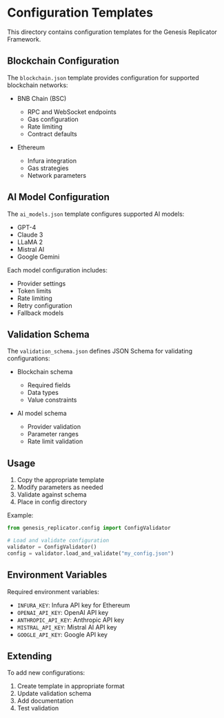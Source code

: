 # Configuration Templates

This directory contains configuration templates for the Genesis Replicator Framework.

## Blockchain Configuration

The `blockchain.json` template provides configuration for supported blockchain networks:

- BNB Chain (BSC)
  - RPC and WebSocket endpoints
  - Gas configuration
  - Rate limiting
  - Contract defaults

- Ethereum
  - Infura integration
  - Gas strategies
  - Network parameters

## AI Model Configuration

The `ai_models.json` template configures supported AI models:

- GPT-4
- Claude 3
- LLaMA 2
- Mistral AI
- Google Gemini

Each model configuration includes:
- Provider settings
- Token limits
- Rate limiting
- Retry configuration
- Fallback models

## Validation Schema

The `validation_schema.json` defines JSON Schema for validating configurations:

- Blockchain schema
  - Required fields
  - Data types
  - Value constraints

- AI model schema
  - Provider validation
  - Parameter ranges
  - Rate limit validation

## Usage

1. Copy the appropriate template
2. Modify parameters as needed
3. Validate against schema
4. Place in config directory

Example:
```python
from genesis_replicator.config import ConfigValidator

# Load and validate configuration
validator = ConfigValidator()
config = validator.load_and_validate("my_config.json")
```

## Environment Variables


Required environment variables:
- `INFURA_KEY`: Infura API key for Ethereum
- `OPENAI_API_KEY`: OpenAI API key
- `ANTHROPIC_API_KEY`: Anthropic API key
- `MISTRAL_API_KEY`: Mistral AI API key
- `GOOGLE_API_KEY`: Google API key

## Extending

To add new configurations:
1. Create template in appropriate format
2. Update validation schema
3. Add documentation
4. Test validation
